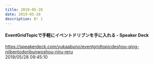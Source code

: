 ```yaml
---
title: 2019-05-28
date: 2019-05-28
description: B! 1
---
```


#### EventGridTopicで手軽にイベントドリブンを手に入れる - Speaker Deck
https://speakerdeck.com/yukaabuno/eventgridtopicdeshou-qing-niibentodoribunwoshou-niru-reru<br>
2019/05/28 09:45:10<br>


